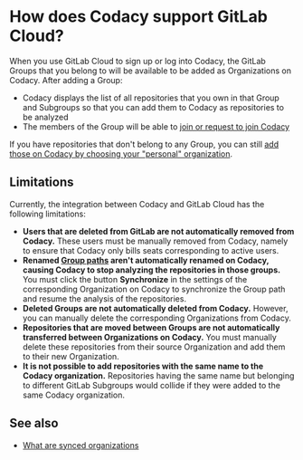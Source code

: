 # How does Codacy support GitLab Cloud?

When you use GitLab Cloud to sign up or log into Codacy, the GitLab Groups that you belong to will be available to be added as Organizations on Codacy. After adding a Group:

-   Codacy displays the list of all repositories that you own in that Group and Subgroups so that you can add them to Codacy as repositories to be analyzed
-   The members of the Group will be able to [join or request to join Codacy](../../organizations/what-are-synced-organizations.md#managing-people-in-an-organization)

If you have repositories that don't belong to any Group, you can still [add those on Codacy by choosing your "personal" organization](../../getting-started/getting-started-with-codacy.md#choose-organization).

## Limitations

Currently, the integration between Codacy and GitLab Cloud has the following limitations:

-   **Users that are deleted from GitLab are not automatically removed from Codacy.** These users must be manually removed from Codacy, namely to ensure that Codacy only bills seats corresponding to active users.
-   **Renamed [Group paths](https://docs.gitlab.com/ee/user/group/index.html#changing-a-groups-path) aren't automatically renamed on Codacy, causing Codacy to stop analyzing the repositories in those groups.** You must click the button **Synchronize** in the settings of the corresponding Organization on Codacy to synchronize the Group path and resume the analysis of the repositories.
-   **Deleted Groups are not automatically deleted from Codacy.** However, you can manually delete the corresponding Organizations from Codacy.
-   **Repositories that are moved between Groups are not automatically transferred between Organizations on Codacy.** You must manually delete these repositories from their source Organization and add them to their new Organization.
-   **It is not possible to add repositories with the same name to the Codacy organization.** Repositories having the same name but belonging to different GitLab Subgroups would collide if they were added to the same Codacy organization.

## See also

-   [What are synced organizations](../../organizations/what-are-synced-organizations.md)
